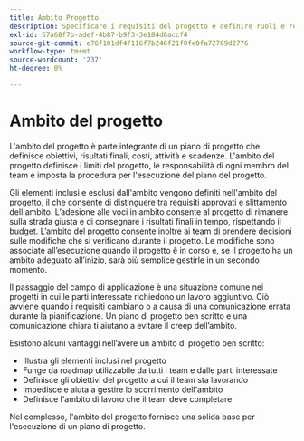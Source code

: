 ```yaml
---
title: Ambito Progetto
description: Specificare i requisiti del progetto e definire ruoli e responsabilità nel piano di progetto.
exl-id: 57a68f7b-adef-4b87-b9f3-3e184d8accf4
source-git-commit: e76f101df47116f7b246f21f0fe0fa72769d2776
workflow-type: tm+mt
source-wordcount: '237'
ht-degree: 0%

---
```


# Ambito del progetto

L&#39;ambito del progetto è parte integrante di un piano di progetto che definisce obiettivi, risultati finali, costi, attività e scadenze. L&#39;ambito del progetto definisce i limiti del progetto, le responsabilità di ogni membro del team e imposta la procedura per l&#39;esecuzione del piano del progetto.

Gli elementi inclusi e esclusi dall&#39;ambito vengono definiti nell&#39;ambito del progetto, il che consente di distinguere tra requisiti approvati e slittamento dell&#39;ambito. L’adesione alle voci in ambito consente al progetto di rimanere sulla strada giusta e di consegnare i risultati finali in tempo, rispettando il budget. L’ambito del progetto consente inoltre ai team di prendere decisioni sulle modifiche che si verificano durante il progetto. Le modifiche sono associate all’esecuzione quando il progetto è in corso e, se il progetto ha un ambito adeguato all’inizio, sarà più semplice gestirle in un secondo momento.

Il passaggio del campo di applicazione è una situazione comune nei progetti in cui le parti interessate richiedono un lavoro aggiuntivo. Ciò avviene quando i requisiti cambiano o a causa di una comunicazione errata durante la pianificazione. Un piano di progetto ben scritto e una comunicazione chiara ti aiutano a evitare il creep dell’ambito.

Esistono alcuni vantaggi nell’avere un ambito di progetto ben scritto:

- Illustra gli elementi inclusi nel progetto
- Funge da roadmap utilizzabile da tutti i team e dalle parti interessate
- Definisce gli obiettivi del progetto a cui il team sta lavorando
- Impedisce e aiuta a gestire lo scorrimento dell&#39;ambito
- Definisce l&#39;ambito di lavoro che il team deve completare

Nel complesso, l&#39;ambito del progetto fornisce una solida base per l&#39;esecuzione di un piano di progetto.
